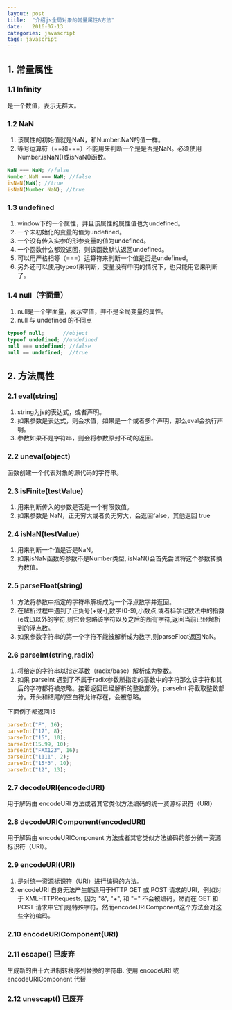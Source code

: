 ```yaml
---
layout: post
title:  "介绍js全局对象的常量属性&方法"
date:   2016-07-13
categories: javascript
tags: javascript
---
```


## 1. 常量属性

### 1.1 Infinity

是一个数值，表示无群大。

### 1.2 NaN

1. 该属性的初始值就是NaN，和Number.NaN的值一样。
2. 等号运算符（==和===）不能用来判断一个是是否是NaN。必须使用Number.isNaN()或isNaN()函数。

<!--more-->

```javascript
NaN === NaN; //false
Number.NaN === NaN; //false
isNaN(NaN); //true
isNaN(Number.NaN); //true
```

### 1.3 undefined

1. window下的一个属性，并且该属性的属性值也为undefined。
2. 一个未初始化的变量的值为undefined。
3. 一个没有传入实参的形参变量的值为undefined。
4. 一个函数什么都没返回，则该函数默认返回undefined。
5. 可以用严格相等（===）运算符来判断一个值是否是undefined。
6. 另外还可以使用typeof来判断，变量没有申明的情况下，也只能用它来判断了。

### 1.4 null（字面量）

1. null是一个字面量，表示空值，并不是全局变量的属性。
2. null 与 undefined 的不同点

```javascript
typeof null;      //object
typeof undefined; //undefined
null === undefined; //false
null == undefined;  //true
```

## 2. 方法属性

### 2.1 eval(string)

1. string为js的表达式，或者声明。
2. 如果参数是表达式，则会求值，如果是一个或者多个声明，那么eval会执行声明。
3. 参数如果不是字符串，则会将参数原封不动的返回。

### 2.2 uneval(object)

函数创建一个代表对象的源代码的字符串。

### 2.3 isFinite(testValue)

1. 用来判断传入的参数是否是一个有限数值。
2. 如果参数是 NaN，正无穷大或者负无穷大，会返回false，其他返回 true

### 2.4 isNaN(testValue)

1. 用来判断一个值是否是NaN。
2. 如果isNaN函数的参数不是Number类型, isNaN()会首先尝试将这个参数转换为数值。

### 2.5 parseFloat(string)

1. 方法将参数中指定的字符串解析成为一个浮点数字并返回。
2. 在解析过程中遇到了正负号(+或-),数字(0-9),小数点,或者科学记数法中的指数(e或E)以外的字符,则它会忽略该字符以及之后的所有字符,返回当前已经解析到的浮点数。
3. 如果参数字符串的第一个字符不能被解析成为数字,则parseFloat返回NaN。

### 2.6 parseInt(string,radix)

1. 将给定的字符串以指定基数（radix/base）解析成为整数。
2. 如果 parseInt 遇到了不属于radix参数所指定的基数中的字符那么该字符和其后的字符都将被忽略。接着返回已经解析的整数部分。parseInt 将截取整数部分。开头和结尾的空白符允许存在，会被忽略。

下面例子都返回15

```javascript
parseInt("F", 16); 
parseInt("17", 8);
parseInt("15", 10);
parseInt(15.99, 10);
parseInt("FXX123", 16);
parseInt("1111", 2);
parseInt("15*3", 10);
parseInt("12", 13);
```

### 2.7 decodeURI(encodedURI)

用于解码由 encodeURI 方法或者其它类似方法编码的统一资源标识符（URI）

### 2.8 decodeURIComponent(encodedURI)

用于解码由 encodeURIComponent 方法或者其它类似方法编码的部分统一资源标识符（URI）。

### 2.9 encodeURI(URI)

1. 是对统一资源标识符（URI）进行编码的方法。
2. encodeURI 自身无法产生能适用于HTTP GET 或 POST 请求的URI，例如对于 XMLHTTPRequests, 因为 "&", "+", 和 "=" 不会被编码，然而在 GET 和 POST 请求中它们是特殊字符。然而encodeURIComponent这个方法会对这些字符编码。

### 2.10 encodeURIComponent(URI)

### 2.11 escape() 已废弃

生成新的由十六进制转移序列替换的字符串. 使用 encodeURI 或 encodeURIComponent 代替

### 2.12 unescapt() 已废弃


